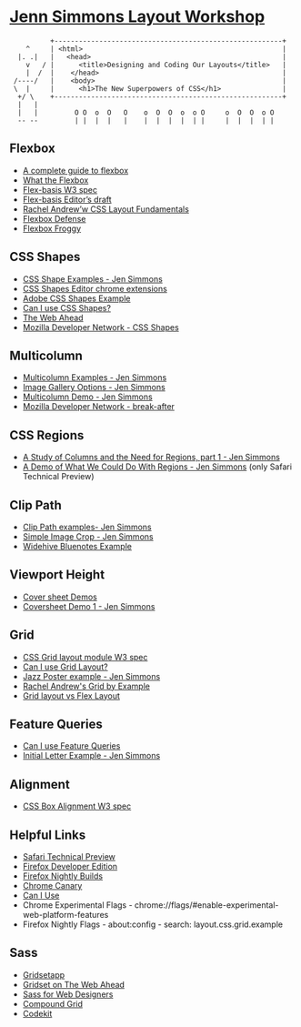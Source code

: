 # [Jenn Simmons Layout Workshop](http://labs.jensimmons.com/workshop)

```
          +--------------------------------------------------------+
    ^     | <html>                                                 |
  |. .|   |   <head>                                               |
    v   / |      <title>Designing and Coding Our Layouts</title>   |
    |  /  |    </head>                                             |
 /----/   |    <body>                                              |
 \  |     |      <h1>The New Superpowers of CSS</h1>               |
  +/ \    +--------------------------------------------------------+
  |   |         
  |   |         O O  o  O   O    o  O  O  o  o O     o  O  O  o O 
  -- --         | |  |  |   |    |  |  |  |  | |     |  |  |  | |
```

## Flexbox

- [A complete guide to flexbox](https://css-tricks.com/snippets/css/a-guide-to-flexbox/)
- [What the Flexbox](http://flexbox.io)
- [Flex-basis W3 spec](http://www.w3.org/TR/css-flexbox-1/#flex-basis-property)
- [Flex-basis Editor’s draft](http://drafts.csswg.org/css-flexbox)
- [Rachel Andrew’w CSS Layout Fundamentals](https://thecssworkshop.com/courses)
- [Flexbox Defense](http://flexboxdefense.com)
- [Flexbox Froggy](http://flexboxfroggy.com)

## CSS Shapes

- [CSS Shape Examples - Jen Simmons](http://labs.jensimmons.com/#shapes)
- [CSS Shapes Editor chrome extensions](https://chrome.google.com/webstore/detail/css-shapes-editor/nenndldnbcncjmeacmnondmkkfedmgmp?hl=en-US)
- [Adobe CSS Shapes Example](http://codepen.io/adobe/pen/KfzId)
- [Can I use CSS Shapes?](http://caniuse.com/#search=CSS%20shapes)
- [The Web Ahead](thewebahead.net/guest/john-allsopp)
- [Mozilla Developer Network - CSS Shapes](https://developer.mozilla.org/en-US/docs/Web/CSS/CSS_Shapes)

## Multicolumn

- [Multicolumn Examples - Jen Simmons](http://labs.jensimmons.com/#multicolumn)
- [Image Gallery Options - Jen Simmons](http://labs.jensimmons.com/examples/image-gallery-multicolumn.html)
- [Multicolumn Demo - Jen Simmons](http://labs.jensimmons.com/examples/multicolumn-3.html)
- [Mozilla Developer Network - break-after](https://developer.mozilla.org/en-US/docs/Web/CSS/break-after)

## CSS Regions

- [A Study of Columns and the Need for Regions, part 1 - Jen Simmons](http://labs.jensimmons.com/#regions1)
- [A Demo of What We Could Do With Regions - Jen Simmons](http://labs.jensimmons.com/examples/regions-1i.html) (only Safari Technical Preview)

## Clip Path

- [Clip Path examples- Jen Simmons](http://labs.jensimmons.com/#clippath)
- [Simple Image Crop - Jen Simmons](http://labs.jensimmons.com/examples/clip-path.html)
- [Widehive Bluenotes Example](http://Widehive.com/artists)

## Viewport Height

- [Cover sheet Demos](http://labs.jensimmons.com/#coversheet)
- [Coversheet Demo 1 - Jen Simmons](http://labs.jensimmons.com/examples/coversheet-1.html)

## Grid

- [CSS Grid layout module W3 spec](https://drafts.csswg.org/css-grid/)
- [Can I use Grid Layout?](http://caniuse.com/#search=CSS%20grid)
- [Jazz Poster example - Jen Simmons](http://labs.jensimmons.com/examples/grid-content-1.html)
- [Rachel Andrew's Grid by Example](http://gridbyexample.com/)
- [Grid layout vs Flex Layout](https://drafts.csswg.org/css-grid/#intro)

## Feature Queries

- [Can I use Feature Queries](http://caniuse.com/#feat=css-featurequeries)
- [Initial Letter Example - Jen Simmons](http://labs.jensimmons.com/examples/initial-letter.html)

## Alignment

- [CSS Box Alignment W3 spec](http://drafts.csswg.org/css-align)

## Helpful Links

- [Safari Technical Preview](https://developer.apple.com/safari/technology-preview/)
- [Firefox Developer Edition](https://www.mozilla.org/en-US/firefox/developer/)
- [Firefox Nightly Builds](https://nightly.mozilla.org/)
- [Chrome Canary](https://www.google.com/chrome/browser/canary.html)
- [Can I Use](http://caniuse.com)
- Chrome Experimental Flags - chrome://flags/#enable-experimental-web-platform-features
- Firefox Nightly Flags - about:config - search: layout.css.grid.example
 
## Sass

- [Gridsetapp](http://gridsetapp.com)
- [Gridset on The Web Ahead](http://thewebahead.net/?gridset=show)
- [Sass for Web Designers](https://abookapart.com/products/sass-for-web-designers)
- [Compound Grid](http://gridsetapp.com/specs/gerstner)
- [Codekit](http://www.codekit.io)
